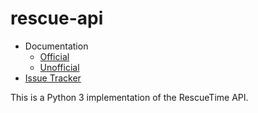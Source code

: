 # rescue-api

* Documentation
  * [Official][0]
  * [Unofficial][1]
* [Issue Tracker][2]

[0]: https://www.rescuetime.com/anapi/setup/documentation
[1]: https://man.sr.ht/~mjorgensen/rescuetime-api-docs/
[2]: https://todo.sr.ht/%7Emjorgensen/rescue-api

This is a Python 3 implementation of the RescueTime API.